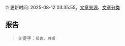 :alarm_clock: 更新时间: 2025-08-12 03:35:55。[文章来源](/README.md)、[文章分类](/TAGS.md)

## 报告


> 关键字：`报告`、`月报`



